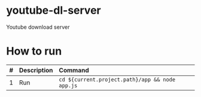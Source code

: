# youtube-dl-server

Youtube download server

# How to run

| #       | Description           | Command  |
| :------------- |:-------------| :-----|
| 1       | Run  | `cd ${current.project.path}/app && node app.js` |